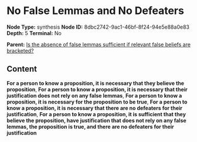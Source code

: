 # No False Lemmas and No Defeaters

**Node Type:** synthesis
**Node ID:** 8dbc2742-9ac1-46bf-8f24-94e5e88a0e83
**Depth:** 5
**Terminal:** No

**Parent:** [Is the absence of false lemmas sufficient if relevant false beliefs are bracketed?](is-the-absence-of-false-lemmas-sufficient-if-relevant-false-beliefs-are-bracketed-antithesis-1371354f-0178-4f25-8ac6-9da3d4dcde88.md)

## Content

**For a person to know a proposition, it is necessary that they believe the proposition**, **For a person to know a proposition, it is necessary that their justification does not rely on any false lemmas**, **For a person to know a proposition, it is necessary for the proposition to be true**, **For a person to know a proposition, it is necessary that there are no defeaters for their justification**, **For a person to know a proposition, it is sufficient that they believe the proposition, have justification that does not rely on any false lemmas, the proposition is true, and there are no defeaters for their justification**
